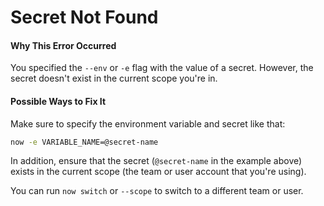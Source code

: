# Secret Not Found

#### Why This Error Occurred

You specified the `--env` or `-e` flag with the value of a secret. However, the secret doesn't exist in the current scope you're in.

#### Possible Ways to Fix It

Make sure to specify the environment variable and secret like that:

```bash
now -e VARIABLE_NAME=@secret-name
```

In addition, ensure that the secret (`@secret-name` in the example above) exists in the current scope (the team or user account that you're using).

You can run `now switch` or `--scope` to switch to a different team or user.
